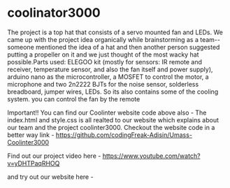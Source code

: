 # coolinator3000 
The project is a top hat that consists of a servo mounted fan and LEDs. We came up with the project idea organically while brainstorming as a team--someone mentioned the idea of a hat and then another person suggested putting a propeller on it and we just thought of the most wacky hat possible.Parts used: ELEGOO kit (mostly for sensors: IR remote and receiver, temperature sensor, and also the fan itself and power supply), arduino nano as the microcontroller, a MOSFET to control the motor, a microphone and two 2n2222 BJTs for the noise sensor, solderless breadboard, jumper wires, LEDs. So its also contains some of the cooling system. you can control the fan by the remote


Important!!
You can find our Coolinter website code above also - The index.html and style.css is all realted to our website which explains about our team and the project coolinter3000. Checkout the website code in a better way link - https://github.com/codingFreak-Adisin/Umass-Coolinter3000

Find out our project video here - https://www.youtube.com/watch?v=yDHTPaqRHOQ


and try out our website here - 
